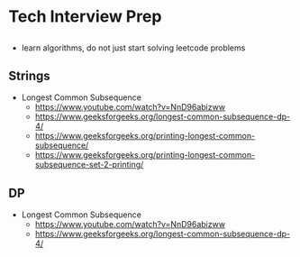 # Tech Interview Prep

## 
- learn algorithms, do not just start solving leetcode problems

## Strings
- Longest Common Subsequence
  - https://www.youtube.com/watch?v=NnD96abizww
  - https://www.geeksforgeeks.org/longest-common-subsequence-dp-4/
  - https://www.geeksforgeeks.org/printing-longest-common-subsequence/
  - https://www.geeksforgeeks.org/printing-longest-common-subsequence-set-2-printing/

## DP
- Longest Common Subsequence
  - https://www.youtube.com/watch?v=NnD96abizww
  - https://www.geeksforgeeks.org/longest-common-subsequence-dp-4/